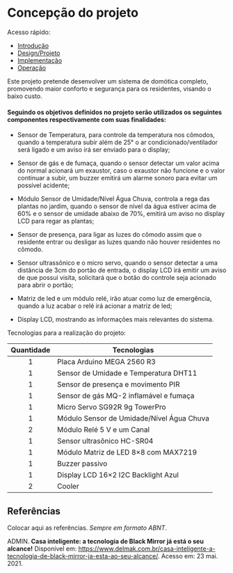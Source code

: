 # Concepção do projeto

Acesso rápido:
  - [Introdução](./README.md)
  - [Design/Projeto](./design.md)
  - [Implementação](./implementacao.md)
  - [Operação](./operacao.md)


Este projeto pretende desenvolver um sistema de domótica completo, promovendo maior conforto e segurança para os residentes, visando o baixo custo.

#### Seguindo os objetivos definidos no projeto serão utilizados os seguintes componentes respectivamente com suas finalidades:

* Sensor de Temperatura, para controle da temperatura nos cômodos, quando a temperatura subir além de 25° o ar condicionado/ventilador será ligado e um aviso irá ser enviado
para o display;

* Sensor de gás e de fumaça, quando o sensor detectar um valor acima do normal acionará um exaustor, caso o exaustor não funcione e o valor continuar a subir, um buzzer emitirá um alarme sonoro para evitar um possível acidente;

* Módulo Sensor de Umidade/Nível Água Chuva, controla a rega das plantas no jardim, quando o sensor de nível da água estiver acima de 60% e o sensor de umidade abaixo de 70%, emitirá um aviso no display LCD para regar as plantas;

* Sensor de presença, para ligar as luzes do cômodo assim que o residente entrar ou desligar as luzes quando não houver residentes no cômodo.

* Sensor ultrassônico e o micro servo, quando o sensor detectar a uma distância de 3cm do portão de entrada, o display LCD irá emitir um aviso de que possui visita, solicitará que o botão do controle seja acionado para abrir o portão;

* Matriz de led e um módulo relé, irão atuar como luz de emergência, quando a luz acabar o relé irá acionar a matriz de led;

* Display LCD, mostrando as informações mais relevantes do sistema.



Tecnologias para a realização do projeto:


Quantidade  | Tecnologias
:---------:   | ------
1           | Placa Arduino MEGA 2560 R3
1           | Sensor de Umidade e Temperatura DHT11
1           | Sensor de presença e movimento PIR
1           | Sensor de gás MQ-2 inflamável e fumaça
1           | Micro Servo SG92R 9g TowerPro
1           | Módulo Sensor de Umidade/Nível Água Chuva
2           | Módulo Relé 5 V e um Canal
1           | Sensor ultrasônico HC-SR04
1           | Módulo Matriz de LED 8×8 com MAX7219
1           | Buzzer passivo
1           | Display LCD 16×2 I2C Backlight Azul
2           | Cooler 



## Referências

Colocar aqui as referências. _Sempre em formato ABNT_.

ADMIN. **Casa inteligente: a tecnologia de Black Mirror já está o seu alcance!** Disponível em: <https://www.delmak.com.br/casa-inteligente-a-tecnologia-de-black-mirror-ja-esta-ao-seu-alcance/>. Acesso em: 23 mai. 2021.
